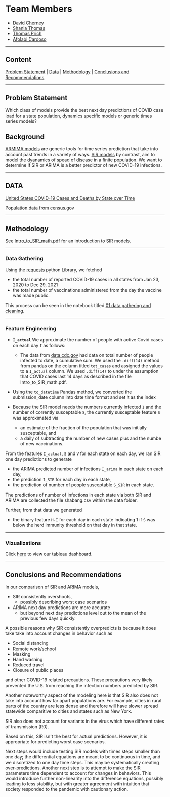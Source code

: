 # Team Members
- [David Cherney](https://www.linkedin.com/in/dmcherney/)
- [Shania Thomas](https://www.linkedin.com/in/shania-thomas-atx22/)
- [Thomas Prich](https://www.linkedin.com/in/thomas-prich/)
- [Afolabi Cardoso](https://www.linkedin.com/in/afolabi-cardoso/)

---
## Content

[Problem Statement](#Problem-Statement) | [Data](#DATA) | [Methodology](#Methodology) | [Conclusions and Recommendations](#Conclusions-and-Recommendations)

---

##  Problem Statement

Which class of models provide the best next day predictions of COVID case load for a state population, dynamics specific models or generic times series models?

## Background
<a href="https://en.wikipedia.org/wiki/Autoregressive_integrated_moving_average">ARMIMA models</a> are generic tools for time series prediction that take into account past trends in a variety of ways. <a href="https://en.wikipedia.org/wiki/Compartmental_models_in_epidemiology#The_SIR_model_without_vital_dynamics">SIR models</a> by contrast, aim to model the dyanamics of spead of disease in a finite population. 
We want to determine if SIR or ARIMA is a better predictor of new COVID-19 infections. 

---
## DATA

[United States COVID-19 Cases and Deaths by State over Time](https://data.cdc.gov/Case-Surveillance/United-States-COVID-19-Cases-and-Deaths-by-State-o/9mfq-cb36)


[Population data from census.gov](https://www.census.gov/data/datasets/time-series/demo/popest/2010s-state-total.html#par_textimage_1873399417)

---
## Methodology

 
See <a href="https://github.com/davidcherney/COVID-Infection-Predictions-from-SIR-and-ARIMA/blob/master/Intro_to_SIR_math.pdf">Intro_to_SIR_math.pdf</a> for an introduction to SIR models. 

---
### Data Gathering

Using the [requests](https://docs.python-requests.org/en/latest/#) python Library, we fetched 
- the total number of reported COVID-19 cases in all states from Jan 23, 2020 to Dec 29, 2021
- the total number of vaccinations administered from the day the vaccine was made public. 

This process can be seen in the notebook titled [01 data gathering and cleaning](http://localhost:8890/lab/tree/code/01%20data%20gathering%20and%20cleaning.ipynb).

>>>>>>> 

---

### Feature Engineering

- **`I_actual`** We approximate the number of people with active Covid cases on each day `I` as follows: 
    - The data from [data.cdc.gov](https://data.cdc.gov/Case-Surveillance/United-States-COVID-19-Cases-and-Deaths-by-State-o/9mfq-cb36) had data on total number of people infected to date, a cumulative sum. We used the `.diff(14)`  method from pandas on the column titled `tot_cases` and assigned the values to a `I_actual` column. We used `.diff(14)` to under the assumption that COVID cases last 14 days as described in the file Intro_to_SIR_math.pdf.

- Using the `to_datetime` Pandas method, we converted the submission_date column into date time format and set it as the index

- Because the SIR model needs the numbers currently infected `I` and the number of corrently susceptable `S`, the currently susceptable feature `S` was approximated via 
    - an estimate of the fraction of the population that was initially susceptable, and 
    - a daily of subtracting the number of new cases plus and the numbe of new vaccinations.


From the features `I_actual`, `S` and `V` for each state on each day, we ran SIR one day predictions to generate 
- the ARIMA predicted number of infections `I_arima` in each state on each day,
- the prediction `I_SIR` for each day in each state, 
- the prediction of number of people susceptable `S_SIR` in each state.

The predictions of number of infections in each state via both SIR and ARIMA are collected the file shabang.csv within the data folder.


Further, from that data we generated
- the binary feature `H-I` for each day in each state indicating 1 if `S` was below the herd immunity threshold on that day in that state. 

---
### Vizualizations
Click [here](https://public.tableau.com/app/profile/thomas.prich/viz/Magic8BallsGroupProject/Dashboard1) to view our tableau dashboard. 

---
## Conclusions and Recommendations

In our comparison of SIR and ARIMA models, 
- SIR consistently overshoots,
    - possibly describing worst case scenarios
- ARIMA next day predictions are more accurate 
    - but beyond next day predictions level out to the mean of the previous few days quickly.

A possible reasons why SIR consistently overpredicts is because it does take take into account changes in behavior such as

- Social distancing
- Remote work/school
- Masking
- Hand washing
- Reduced travel
- Closure of public places 

and other COVID-19 related precautions. These precautions very likely prevented the U.S. from reaching the infection numbers predicted by SIR. 

Another noteworthy aspect of the modeling here is that SIR also does not take into account how far apart populations are. For example, cities in rural parts of the country are less dense and therefore will have slower spread statewide comparitive to cities and states such as New York.

SIR also does not account for variants in the virus which have different rates of transmission (R0).

Based on this, SIR isn't the best for actual predictions. However, it is appropriate for predicting worst case scenarios. 

Next steps would include testing SIR models with times steps smaller than one day; the differential equations are meant to be continuous in time, and we discretized to one day time steps. This may be systematically creating over-predictions. Another next step is to attempt to make the SIR parameters time dependent to account for changes in behaviors. This would introduce further non-linearity into the difference equations, possibly leading to less stability, but with greater agreement with intuition that society responded to the pandemic with cautionary action. 

